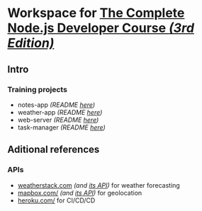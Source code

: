 # Workspace for [The Complete Node.js Developer Course _(3rd Edition)_](https://www.udemy.com/course/the-complete-nodejs-developer-course-2/)

## Intro

### Training projects

* notes-app _(README [here](./note-app/README.md))_
* weather-app _(README [here](./weather-app/README.md))_
* web-server _(README [here](./web-server/README.md))_
* task-manager _(README [here](./task-manager/README.md))_

## Aditional references

### APIs

* [weatherstack.com](https://weatherstack.com/) _(and [its API](https://weatherstack.com/documentation))_ for weather forecasting
* [mapbox.com/](https://www.mapbox.com/) _(and [its API](https://docs.mapbox.com/api/overview/))_ for geolocation
* [heroku.com/](https://www.heroku.com/) for CI/CD/CD
